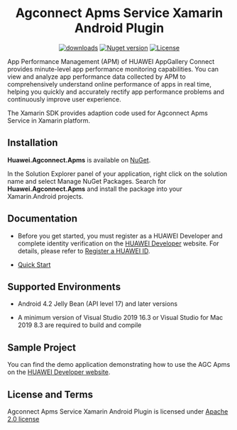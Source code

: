 <p align="center">
  <h1 align="center">Agconnect Apms Service Xamarin Android Plugin</h1>
</p>

<p align="center">
  <a href="https://www.nuget.org/packages/Huawei.Agconnect.Apms"><img src="https://img.shields.io/nuget/dt/Huawei.Agconnect.Apms?label=Downloads&color=%23007EC6&style=for-the-badge"alt="downloads"></a>
  <a href="https://www.nuget.org/packages/Huawei.Agconnect.Apms"><img src="https://img.shields.io/nuget/v/Huawei.Agconnect.Apms?color=%23ed2a1c&style=for-the-badge" alt="Nuget version"></a>
  <a href="/LICENSE.txt"><img src="https://img.shields.io/badge/License-Apache%202.0-blue.svg?color=%3bcc62&style=for-the-badge" alt="License"></a>
</p>

App Performance Management (APM) of HUAWEI AppGallery Connect provides minute-level app performance monitoring capabilities. You can view and analyze app performance data collected by APM to comprehensively understand online performance of apps in real time, helping you quickly and accurately rectify app performance problems and continuously improve user experience.

The Xamarin SDK provides adaption code used for Agconnect Apms Service in Xamarin platform.

## Installation

**Huawei.Agconnect.Apms** is available on [NuGet](https://www.nuget.org/packages/Huawei.Agconnect.Apms). 

In the Solution Explorer panel of your application, right click on the solution name and select Manage NuGet Packages. Search for **Huawei.Agconnect.Apms** and install the package into your Xamarin.Android projects.

## Documentation

- Before you get started, you must register as a HUAWEI Developer and complete identity verification on the [HUAWEI Developer](https://developer.huawei.com/consumer/en/) website. For details, please refer to [Register a HUAWEI ID](https://developer.huawei.com/consumer/en/doc/10104).

- [Quick Start](https://developer.huawei.com/consumer/en/doc/development/AppGallery-connect-Guides/agc-introduction)

## Supported Environments
 
- Android 4.2 Jelly Bean (API level 17) and later versions

- A minimum version of Visual Studio 2019 16.3 or Visual Studio for Mac 2019 8.3 are required to build and compile

## Sample Project

You can find the demo application demonstrating how to use the AGC Apms on the [HUAWEI Developer website](https://developer.huawei.com/consumer/en/doc/development/AppGallery-connect-Guides/agc-introduction).

## License and Terms

Agconnect Apms Service Xamarin Android Plugin is licensed under [Apache 2.0 license](LICENSE)